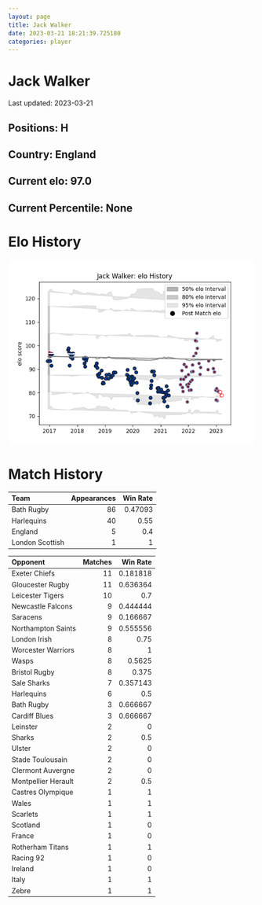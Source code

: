 ```yaml
---  
layout: page  
title: Jack Walker  
date: 2023-03-21 18:21:39.725180  
categories: player  
---
```

# Jack Walker


Last updated: 2023-03-21
## Positions: H

## Country: England

## Current elo: 97.0

## Current Percentile: None

# Elo History


![elo history](history_JackWalker.png)
# Match History


| Team            |   Appearances |   Win Rate |
|:----------------|--------------:|-----------:|
| Bath Rugby      |            86 |    0.47093 |
| Harlequins      |            40 |    0.55    |
| England         |             5 |    0.4     |
| London Scottish |             1 |    1       |

| Opponent            |   Matches |   Win Rate |
|:--------------------|----------:|-----------:|
| Exeter Chiefs       |        11 |   0.181818 |
| Gloucester Rugby    |        11 |   0.636364 |
| Leicester Tigers    |        10 |   0.7      |
| Newcastle Falcons   |         9 |   0.444444 |
| Saracens            |         9 |   0.166667 |
| Northampton Saints  |         9 |   0.555556 |
| London Irish        |         8 |   0.75     |
| Worcester Warriors  |         8 |   1        |
| Wasps               |         8 |   0.5625   |
| Bristol Rugby       |         8 |   0.375    |
| Sale Sharks         |         7 |   0.357143 |
| Harlequins          |         6 |   0.5      |
| Bath Rugby          |         3 |   0.666667 |
| Cardiff Blues       |         3 |   0.666667 |
| Leinster            |         2 |   0        |
| Sharks              |         2 |   0.5      |
| Ulster              |         2 |   0        |
| Stade Toulousain    |         2 |   0        |
| Clermont Auvergne   |         2 |   0        |
| Montpellier Herault |         2 |   0.5      |
| Castres Olympique   |         1 |   1        |
| Wales               |         1 |   1        |
| Scarlets            |         1 |   1        |
| Scotland            |         1 |   0        |
| France              |         1 |   0        |
| Rotherham Titans    |         1 |   1        |
| Racing 92           |         1 |   0        |
| Ireland             |         1 |   0        |
| Italy               |         1 |   1        |
| Zebre               |         1 |   1        |